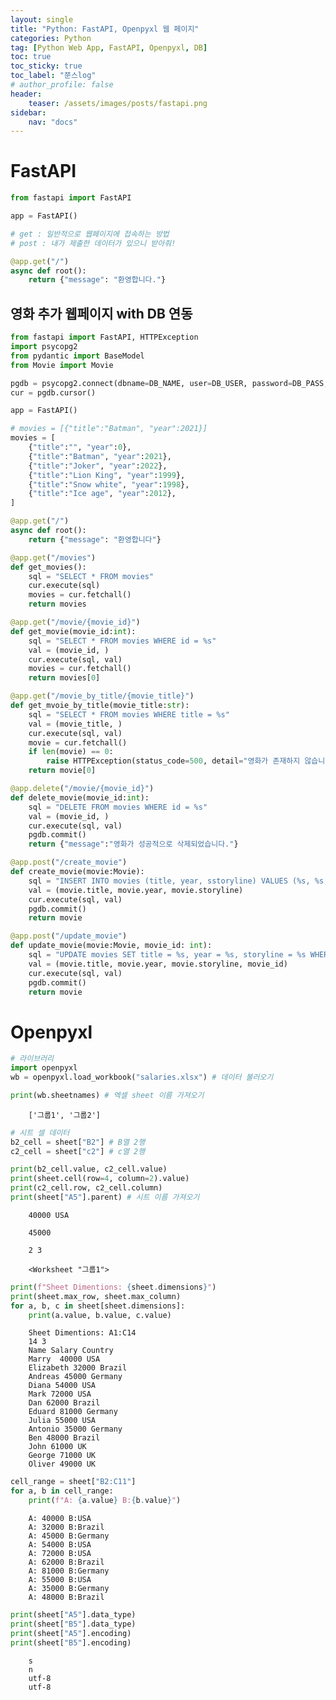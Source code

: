 ```yaml
---
layout: single
title: "Python: FastAPI, Openpyxl 웹 페이지"
categories: Python
tag: [Python Web App, FastAPI, Openpyxl, DB]
toc: true
toc_sticky: true
toc_label: "쭌스log"
# author_profile: false
header:
    teaser: /assets/images/posts/fastapi.png
sidebar:
    nav: "docs"
---
```


# FastAPI
```python
from fastapi import FastAPI

app = FastAPI()

# get : 일반적으로 웹페이지에 접속하는 방법
# post : 내가 제출한 데이터가 있으니 받아줘!

@app.get("/")
async def root():
    return {"message": "환영합니다."}
```

## 영화 추가 웹페이지 with DB 연동 
```python
from fastapi import FastAPI, HTTPException
import psycopg2
from pydantic import BaseModel
from Movie import Movie

pgdb = psycopg2.connect(dbname=DB_NAME, user=DB_USER, password=DB_PASS, host=DB_HOST)
cur = pgdb.cursor()

app = FastAPI()

# movies = [{"title":"Batman", "year":2021}]
movies = [
    {"title":"", "year":0}, 
    {"title":"Batman", "year":2021}, 
    {"title":"Joker", "year":2022},
    {"title":"Lion King", "year":1999},
    {"title":"Snow white", "year":1998}, 
    {"title":"Ice age", "year":2012}, 
]

@app.get("/")
async def root():
    return {"message": "환영합니다"}

@app.get("/movies")
def get_movies():
    sql = "SELECT * FROM movies"
    cur.execute(sql)
    movies = cur.fetchall()
    return movies

@app.get("/movie/{movie_id}")
def get_movie(movie_id:int):
    sql = "SELECT * FROM movies WHERE id = %s"
    val = (movie_id, )
    cur.execute(sql, val)
    movies = cur.fetchall()
    return movies[0]

@app.get("/movie_by_title/{movie_title}")
def get_mvoie_by_title(movie_title:str):
    sql = "SELECT * FROM movies WHERE title = %s"
    val = (movie_title, )
    cur.execute(sql, val)
    movie = cur.fetchall()
    if len(movie) == 0:
        raise HTTPException(status_code=500, detail="영화가 존재하지 않습니다")
    return movie[0]

@app.delete("/movie/{movie_id}")
def delete_movie(movie_id:int):
    sql = "DELETE FROM movies WHERE id = %s"
    val = (movie_id, )
    cur.execute(sql, val)
    pgdb.commit()
    return {"message":"영화가 성공적으로 삭제되었습니다."}

@app.post("/create_movie")
def create_movie(movie:Movie):
    sql = "INSERT INTO movies (title, year, sstoryline) VALUES (%s, %s, %s)"
    val = (movie.title, movie.year, movie.storyline)
    cur.execute(sql, val)
    pgdb.commit()
    return movie

@app.post("/update_movie")
def update_movie(movie:Movie, movie_id: int):
    sql = "UPDATE movies SET title = %s, year = %s, storyline = %s WHERE id = %s"
    val = (movie.title, movie.year, movie.storyline, movie_id)
    cur.execute(sql, val)
    pgdb.commit()
    return movie
```

# Openpyxl

```python
# 라이브러리
import openpyxl 
wb = openpyxl.load_workbook("salaries.xlsx") # 데이터 불러오기

print(wb.sheetnames) # 엑셀 sheet 이름 가져오기
```

        ['그룹1', '그룹2']


```python
# 시트 셀 데이터
b2_cell = sheet["B2"] # B열 2행
c2_cell = sheet["c2"] # c열 2행

print(b2_cell.value, c2_cell.value)
print(sheet.cell(row=4, column=2).value)
print(c2_cell.row, c2_cell.column)
print(sheet["A5"].parent) # 시트 이름 가져오기
```

        40000 USA

        45000

        2 3

        <Worksheet "그룹1">


```python
print(f"Sheet Dimentions: {sheet.dimensions}")
print(sheet.max_row, sheet.max_column)
for a, b, c in sheet[sheet.dimensions]:
    print(a.value, b.value, c.value)
```

        Sheet Dimentions: A1:C14
        14 3
        Name Salary Country
        Marry  40000 USA
        Elizabeth 32000 Brazil
        Andreas 45000 Germany
        Diana 54000 USA
        Mark 72000 USA
        Dan 62000 Brazil
        Eduard 81000 Germany
        Julia 55000 USA
        Antonio 35000 Germany
        Ben 48000 Brazil
        John 61000 UK
        George 71000 UK
        Oliver 49000 UK



```python
cell_range = sheet["B2:C11"]
for a, b in cell_range:
    print(f"A: {a.value} B:{b.value}")
```

        A: 40000 B:USA
        A: 32000 B:Brazil
        A: 45000 B:Germany
        A: 54000 B:USA
        A: 72000 B:USA
        A: 62000 B:Brazil
        A: 81000 B:Germany
        A: 55000 B:USA
        A: 35000 B:Germany
        A: 48000 B:Brazil


```python
print(sheet["A5"].data_type)
print(sheet["B5"].data_type)
print(sheet["A5"].encoding)
print(sheet["B5"].encoding)
```

        s
        n
        utf-8
        utf-8

```python
```

```python
```
